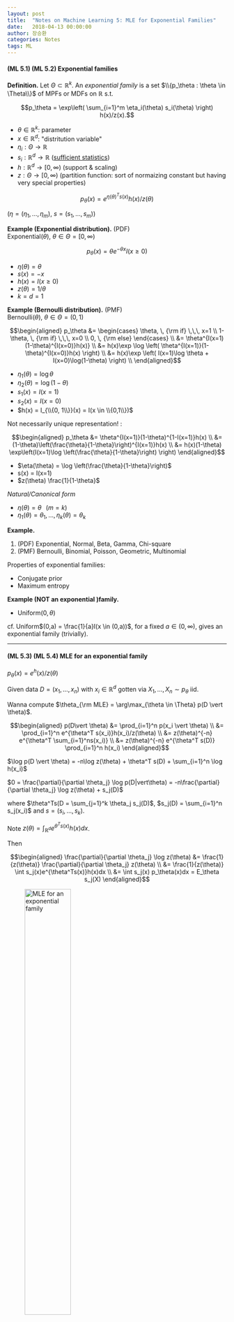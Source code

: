 ```yaml
---
layout: post
title:  "Notes on Machine Learning 5: MLE for Exponential Families"
date:   2018-04-13 00:00:00
author: 장승환
categories: Notes
tags: ML
---
```


#### (ML 5.1) (ML 5.2) Exponential families 

**Definition.** Let $\Theta \subset \mathbb{R}^k$. An *exponential family* is a set $\\{p_\theta : \theta \in \Theta\\}$ of MPFs or MDFs on $\mathbb{R}$ s.t.

$$p_\theta = \exp\left( \sum_{i=1}^m \eta_i(\theta) s_i(\theta)  \right) h(x)/z(x).$$

* $\theta \in \mathbb{R}^k$: parameter
* $x \in \mathbb{R}^d$: "distritution variable"
* $\eta_i : \Theta \rightarrow \mathbb{R}$ 
* $s_i : \mathbb{R}^d \rightarrow \mathbb{R}$ ([sufficient statistics](https://slack-redir.net/link?url=https%3A%2F%2Fonlinecourses.science.psu.edu%2Fstat414%2Fnode%2F244)) 
* $h : \mathbb{R}^d \rightarrow [0, \infty)$ (support & scaling)
* $z : \Theta \rightarrow [0, \infty)$ (partition function: sort of normaizing constant but having very special properties)

$$p_\theta(x) = e^{\eta(\theta)^Ts(x)}h(x)/z(\theta)$$

($\eta = (\eta_1, \ldots, \eta_m)$, $s = (s_1, \ldots, s_m)$)

**Example (Exponential distribution).** (PDF)  
Exponential($\theta$), $\theta \in \Theta = [0, \infty)$ 

$$p_\theta(x) = \theta e^{-\theta x}I(x\ge 0)$$

* $\eta(\theta) = \theta$
* $s(x) = -x$
* $h(x) = I(x\ge 0)$
* $z(\theta) = 1/\theta$ 
* $k = d= 1$

**Example (Bernoulli distribution).** (PMF)  
Bernoulli($\theta$), $\theta \in \Theta = (0, 1)$

$$\begin{aligned}
p_\theta &=
\begin{cases}
\theta, \, {\rm if} \,\,\, x=1 \\
1-\theta, \, {\rm if} \,\,\, x=0 \\
0, \, {\rm else}
\end{cases} \\
&= \theta^{I(x=1)(1-\theta)^{I(x=0)}h(x)} \\
&= h(x)\exp \log \left( \theta^{I(x=1)}(1-\theta)^{I(x=0)}h(x) \right) \\
&= h(x)\exp \left( I(x=1)\log \theta + I(x=0)\log(1-\theta) \right) \\
\end{aligned}$$

* $\eta_1(\theta) = \log \theta$
* $\eta_2(\theta) = \log (1-\theta)$
* $s_1(x) = I(x=1)$
* $s_2(x) = I(x=0)$
* $h(x) = I_{\\{0, 1\\}}(x) = I(x \in \\{0,1\\})$

Not necessarily unique representation! :

$$\begin{aligned}
p_\theta &= \theta^{I(x=1)}(1-\theta)^{1-I(x=1)}h(x) \\
&= (1-\theta)\left(\frac{\theta}{1-\theta}\right)^{I(x=1)}h(x) \\
&= h(x)(1-\theta) \exp\left(I(x=1)\log \left(\frac{\theta}{1-\theta}\right) \right)
\end{aligned}$$

* $\eta(\theta) = \log \left(\frac{\theta}{1-\theta}\right)$
* s(x) = I(x=1)
* $z(\theta) \frac{1}{1-\theta}$

*Natural/Canonical form*  
* $\eta(\theta) = \theta$ $\,$ ($m= k$) 
* $\eta_1(\theta) = \theta_1, \ldots, \eta_k(\theta) = \theta_k$

**Example.**
1. (PDF) Exponential, Normal, Beta, Gamma, Chi-square
2. (PMF) Bernoulli, Binomial, Poisson, Geometric, Multinomial

Properties of exponential families:
* Conjugate prior
* Maximum entropy

**Example (NOT an exponential )family.**  
* Uniform$(0, \theta)$

cf. Uniform$(0,a) = \frac{1}{a}I(x \in (0,a))$, for a fixed $a \in (0, \infty)$, gives an exponential family (trivially).

---

#### (ML 5.3) (ML 5.4) MLE for an exponential family

$p_\theta(x) = e^ h(x)/z(\theta)$

Given data $D = (x_1, \ldots, x_n)$ with $x_i \in \mathbb{R}^d$ gotten via $X_1, \ldots, X_n \sim p_\theta$ iid.

Wanna compute $\theta_{\rm MLE} = \arg\max_{\theta \in \Theta} p(D \vert \theta)$.

$$\begin{aligned}
p(D\vert \theta) &= \prod_{i=1}^n p(x_i \vert \theta) \\
&= \prod_{i=1}^n e^{\theta^T s(x_i)}h(x_i)/z(\theta) \\
&= z(\theta)^{-n} e^{\theta^T \sum_{i=1}^ns(x_i)} \\
&= z(\theta)^{-n} e^{\theta^T s(D)} \prod_{i=1}^n h(x_i) 
\end{aligned}$$

$\log p(D \vert \theta) = -n\log z(\theta) + \theta^T s(D) + \sum_{i=1}^n \log h(x_i)$

$0 = \frac{\partial}{\partial \theta_j} \log p(D|vert\theta) 
= -n\frac{\partial}{\partial \theta_j} \log z(\theta) + s_j(D)$

where $\theta^Ts(D = \sum_{j=1}^k \theta_j s_j(D)$, $s_j(D) = \sum_{i=1}^n s_j(x_i)$ and $s=(s_i,\ldots, s_k)$.

Note $z(\theta) = \int_{\mathbb{R}^d} e^{\theta^T s(x)}h(x)dx$.

Then 

$$\begin{aligned}
\frac{\partial}{\partial \theta_j} \log z(\theta) &= \frac{1}{z(\theta)} \frac{\partial}{\partial \theta_j} z(\theta) \\
&= \frac{1}{z(\theta)} \int s_j(x)e^{\theta^Ts(x)}h(x)dx \\
&= \int s_j(x) p_\theta(x)dx = E_\theta s_j(X)
\end{aligned}$$

<figure>
<img src="/assets/pics/mm-ml/mle-exp-fam.png" alt="MLE for an exponential family" style="width: 50%; height: 50%">
<figcaption>MLE for an exponential family
</figcaption>
</figure>

$\log p(D \vert \theta) = -n\log z(\theta) + \theta^T s(D) + \sum_{i=1}^n \log h(x_i) = -nE_\theta s_j(x) +s_j(D)$

implies

$n E_\theta s(x) = s(D) = \sum_{i=1}^n s(x_i)$ 

implies 

<span style="color:red">$E_{\theta_{\rm MLE}} s(x) = \frac{1}{n}\sum_{i=1}^n s(x_i)$</span>
if MLE exists and $\theta_{\rm MLE} \in {\rm Int} \Theta$.

---

#### (ML 6.1) Maximum a posteriori (MAP) estimation

**Setup.**
* Given data $D = (x_1, \ldots, x_n)$, $x_i \in \mathbb{R}^d$.
* Assume a jont distribution $p(D, \theta) = p(D\vert \theta)p(\theta)$ where $\theta$ is a RV.
* Goal: choose a good value of $\theta$ for $D$.
* Choose <span style="color:red">$\theta_{\rm MAP} = \arg\max_\theta p(\theta\vert D)$</span>. $\,$ 
cf. <span style="color:blue">$\theta_{\rm MLE} = \arg\max_\theta p(\theta\vert D)$</span>.

<figure>
<img src="/assets/pics/mm-ml/likelihood-prior-posterior.png" alt="likelihood-prior-posterior" style="width: 50%; height: 50%">
<figcaption>Comparison among likelihood, prior and posterior
</figcaption>
</figure>

**Pros.**
* Easy to compute & interpretable
* Avoid overfitting, closely connected with "*regularization*"/"*shrinkage*"
* Tends to look like MLE asymptotically ($n \rightarrow \infty$)

**Cons.**
* Point estimate - no representation of uncertainty in $\theta$
* Not invariant under reparametrization (cf. $\mathscr{T} = g(\theta) \Rightarrow \mathscr{T}_{\rm MLE} = g(\mathscr{T}_{\rm MLE})$)
* Must assume prior on $\theta$

---

#### (ML 7.1) Bayesian inference - A simple example

"Put distributions on everything, and then use rules of probability."

---

#### (ML 7.2) Aspects of Bayesian inference


---

#### (ML 11.1) Estimators

Assume the data $D = (X_1, \ldots, X_n)$ are given as RVs.

**Definition.** A *statistic* is a RV $S$ that is a function of the data $D$. (i.e. $S=f(D)$)

**Terminology.** An *estimator* is a statistic intended to approximate a parameter governing the distribution of $D$.

**Notation.** 
1. $\hat{\theta}$ denotes an estimator of a parameter $\theta$.
2. $\hat{\theta}_n$ emphasize (the dependence on) $n$

**Example.** $X_1, \ldots, X_n \sim N(\mu, \sigma^2)$ iid  
(Sample mean) $\,\,$  $\hat{\mu} = \bar{X} = \frac{1}{n}\sum_{i=1}^nX_i$ $\,\,$ /cf. $\sigma^2 = E((X - \mu)^2)$  
("Biased" sample variance) $\,\,$  $\hat{\sigma}^2 = \frac{1}{n}\sum_{i=1}^n(X_i -\bar{X})^2$  
("unbiased" sample variance) $\,\,$  $s^2 = \frac{1}{n-1}\sum_{i=1}^n(X_i -\bar{X})^2$

**Definition.**
1. The *bias* of an estimator $\hat{\theta}$ is $\,$ ${\rm bias}(\hat{\theta}) = E(\hat{\theta}) - \theta$.  
2. An estimator $\hat{\theta}$ is *unbiased* if $\,$ ${\rm bias}(\theta) = 0$.  

**Example.**
1. $\hat{\mu}$ is unbiased: $E(\hat{\mu}) = E(\frac{1}{n}\sum_{i=1}^nX_i) =\frac{1}{n}\sum E(X_i) = \frac{1}{n}\sum \mu = \mu$  
2. $\hat{\sigma}^2$ is biased. (Exercise)
3. $s^2$ is unbiased. (Exercise)

---

#### (ML 11.2) Decision theory terminology in different contexts

**General**             | **Estimators**                         | **$^*$Regression/Classification**
Decision rule $\delta$  | $^*$Estimator function $g$             | Prediction function $f$
State $s$ (unknown)     | Parameter $\theta$ (unknown)           | Target value $Y$ (unknown)
$^*$Data $D$ (observed) | Data $D$ (observed)                    | Point $X$ (observed)
Action $a = \delta(D)$  | Estimator/Estimate $\hat{\theta}=g(D)$ | Prediction $\hat{Y} = f(X)$
Loss $L(s, a)$          | Loss L(\theta, \hat{\theta})           | Loss $L(Y, \hat{Y})$

**Example**  
Estimator is a RV: $\hat{\mu} = \frac{1}{n} \sum_{i=1}^n X_i$  
Estimate is a number: $\hat{\mu} = \frac{1}{n} \sum_{i=1}^n x_i = 2.3$  
SIn some situation the procedure $g$ is refered to as an estimator!

---

#### (ML 11.3) Frequentist risk, Bayesian expected loss, and Bayes risk

Exciting session to clear up all the mud!

**Data:** $\,$ $D = (X_1, \ldots, X_n)$, $D \sim p_\theta$  
**Parameter:** $\,$ $\theta \sim \pi$ $\,$ (the parameter $\theta$ is a RV)  
**Estimator:** $\,$ $\hat{\theta} = f(D) = \delta(D)$  

Everything begins with : Loss $=L(\theta, f(D))$.  
We wanna minimize the loss but it's an RV!  
Two option to deal with it:  
1. Averaging over $\theta$ given the data : $E(L(\theta, f(D)) \vert D) =:\rho(\pi, f(D))$ <span style="color:blue">Bayesian expected loss</span> 
2. Averaging over the data given $\theta$ : $E(L(\theta, f(D)) \vert \theta) =: R(\theta, f)$ <span style="color:red">(Frequentist) risk</span>


<figure>
<img src="/assets/pics/mm-ml/bayes-risk.png" alt="Bayes Risk" style="width: 100%; height: 100%">
<figcaption>
</figcaption>
</figure>


[Bayesians vs. frequentists](http://planning.cs.uiuc.edu/node471.html){:target="_blank"}

---

#### (ML 11.4) Choosing a decision rule - Bayesian and frequentist

<span style="color:orange">**How to choose $f$.**</span>  

<span style="color:blue">**Bayesian:** Assume $\pi$</span>  
<span style="color:blue">Case 1. Know $D$. Choose $f(D)$ to minimize $\rho(\pi, f(D))$</span>    
<span style="color:blue">Case 2. Don't know $D$. Choose $f$ to minimize $r(\pi, f)$</span>  

<span style="color:red">**Frequentist:** Introduce a furthere principle to guide your choice.</span>  
<span style="color:red">(a) Unbiasedness</span>  
<span style="color:red">(b) Admissibility</span> 
<span style="color:red">(c) Minimax</span>  
<span style="color:red">(d) Invariance</span>  

<figure>
<img src="/assets/pics/mm-ml/frequentist.png" alt="A frequentist approaches" style="width: 70%; height: 70%">
<figcaption>A frequentist approach
</figcaption>
</figure>

---

#### (ML 11.5) Bias-Variance decomposition (MSE $=$ bias$^2$ + var)

"A super impportant port of ML is what's called <span style="color:red">model selection</span> and a tool for model selection is the bias-variance decomposition."

Almost trivial identity but extremely handy.

**Definition.** Let $D$ be random data. The MSE of an estimator $\hat{\theta} = f(D)$ for $\theta$ is

$${\rm MSE}(\hat{\theta}) = E((\hat{\theta} - \theta)^2\vert \theta)$$

Put $\vert \theta$ emphasizing we're not averagning over $\theta$ here  (we don't have a distribution over $\theta$).
We're just averaging over the data. 

MSE$\theta$ is nothing but the risk $R(\theta, f)$ under square loss, i.e., when the loss function is the square of the deifference.

**Recall.** bias$(\hat{\theta}) = E(\theta) -\theta$.

**Proposition.** MSE$(\theta) = bias(\hat{\theta})^2 + {\rm var}(\hat{\theta})$

Proof:
<figure>
<img src="/assets/pics/mm-ml/proof-bias-variance.png" alt="Bias-variance" style="width: 70%; height: 70%">
<figcaption>
</figcaption>
</figure>

**Silly example.**
$X \sim N(\theta, 1)$
$\theta$ nonrandom & unknown
$D = X

"Natural" estimate of $\theta$: $\delta_1(D) = X \leadsto$ bias$^2 = 0$, var$ = 1$, MSE$ =1$  
"Silly" estimate of $\theta$: $\delta_0(D) = X \leadsto$ bias$^2 = \theta^2$, var$ = 0$, MSE$ = \theta^2$

cf. Shrinkage, Stein's paradox

---

#### (ML 12.1) Model selection - introduction and examples

<span style="color:orange">**"Model" selection**</span> really means "complexity" selection!

Here, *complexity* $\approx$ flexibility to fit/explain data  

**Example** (Linaer regression with MLE for $w$)  $f(x) = w^T\varphi(x)$  
Given data $x \in \mathbb{R}$, consider polynomial basis $\varphi(x) = x^k$, $\varphi = (\varphi_0, \varphi_1, \ldots, \varphi_B)$

Turns out <span style="color:purple">$B =$ "complexity parameter"</span>

<figure>
<img src="/assets/pics/mm-ml/model-selection.png" alt="Model selection illustration" style="width: 80%; height: 80%">
<figcaption>Model (in fact complexity) selection illustration
</figcaption>
</figure>

**Example** (Bayesia linear regression or MAP)
<figure>
<img src="/assets/pics/mm-ml/bayesian-regression.png" alt="Bayesian linear regression" style="width: 100%; height: 100%">
<figcaption>
</figcaption>
</figure>

**Example** ($k$NN)   
<figure>
<img src="/assets/pics/mm-ml/knn-model-selection.png" alt="Classification example" style="width: 80%; height: 80%">
<figcaption>
</figcaption>
</figure>
<span style="color:purple">$k$</span> "controls" decesion boundaties.


---

#### (ML 12.2) Bias-variance in model selection

Bias-variance trade-off, as they say.  
MSE $=$ bias$^2 +$ var  / $\in$MSE $=$ $\int$bias$^2 +$ $\int$var (only applies for <span style="color:green">square loss</span>)
<figure>
<img src="/assets/pics/mm-ml/bias-var-convex.png" alt="Bias-variance trade-off" style="width: 60%; height: 60%">
<figcaption>Bias-variance "trade-off"
</figcaption>
</figure>

<figure>
<img src="/assets/pics/mm-ml/bias-var-trade.png" alt="Bias-variance trade-off" style="width: 80%; height: 80%">
<figcaption>
</figcaption>
</figure>

---

#### (ML 15.1) Newton's method (for optimization) - intuition

2nd order method!

(Gradient descent $x_{t+1} = x_t - \alpha_t \nabla f(x_t)$ : 1st order method)

**Analogy (1D).**

* zero-finding: $x_{t+1} = x_t - \frac{f(x_t)}{f'(x_t)}$

<figure>
<img src="/assets/pics/mm-ml/zero-finding.png" alt="zero-finding" style="width: 35%; height: 35%">
<figcaption>
</figcaption>
</figure>

* min./maximizing: $x_{t+1} = x_t - \frac{f'(x_t)}{f''(x_t)}$

<figure>
<img src="/assets/pics/mm-ml/minimizing.png" alt="minimizing" style="width: 60%; height: 60%">
<figcaption> Minimizing in 1D
</figcaption>
</figure>

<figure>
<img src="/assets/pics/mm-ml/2d.png" alt="minimizing in 2D" style="width: 60%; height: 60%">
<figcaption> Minimizing in 2D
</figcaption>
</figure>

---

#### (ML 15.2) Newton's method (for optimization) in multiple dimensions

Idea: "Make a 2nd order approximation and minimize tha."

Let $f: \mathbb{R}^n \rightarrow \mathbb{R}$ be (sufficiently) smooth.

**Taylor's theorem:** for $x$ near a, letting $g = \nabla f(a)$ and $H = \nabla^2f(a) = \left(\frac{\partial^2}{\partial x_i \partial x_j}f(a)\right)_{ij}$,

$$\begin{aligned}
f(x) &\approx f(a) + g^T(x-a) +\frac{1}{2}(x-a)^TH(x-a) \\
     &= \frac{1}{2}x^THx + b^Tx +c =:q(x)
\end{aligned}$$

<figure>
<img src="/assets/pics/mm-ml/newton.png" alt="Newton's method" style="width: 35%; height: 35%">
<figcaption> 
</figcaption>
</figure>

Minimize: 
$0 = \nabla q = Hx + b \Rightarrow x = -H^{-1}b = a -H^{-1}g$

Critical to check: $\nabla^2 q = H$ $\Rightarrow$ minimum if $H$ is PSD.

**Algorithm.**
* Initialize $x \in \mathbb{R}^n$
* Iterate: $x_{t+1} = x_t - H^{-1}g$ where $g = \nabla f(x_t), H = \nabla^2 f(x_t)$

**Issues.**
1. $H$ may fail to be PSD. (Option: switch gradient descent. A smart way to do it: Levenberg–Marquardt algorithm) 
2. Rather than invert $H$, sove $Hy = g$ for $y$, then use $x_{t+1} = x_t - y$. (More robust approach)
3. $x_{t+1} = x_t - \alpha_t y$. (small "step size" $\alpha_t>0$)

---

#### (ML 17.1) Sampling methods - why sampling, pros and cons

Why sampling?
* For approximate expectations (estimate statistics / posterior infernce i.e. computing probability)
* For visualization

Why expectations?
* Any probability is an expectation: $P[X \in A] = E[I(X \in A)]$.
* Approximation is needed for intractable sums/integrals (can be expressed as expectations)

Pros.
* Easy (both to implement and understand)
* General purpose

Cons.
* Too easy - used inappropriately
* Slow
* Getting "good" samples may be dificult
* Difficult to assess

---

#### (ML 17.2) Monte Carlo methods - A little history

<figure>
<img src="/assets/pics/mm-ml/mc-history.png" alt="A little history of MC" style="width: 80%; height: 80%">
<figcaption>A little history of Monte Carlo methods
</figcaption>
</figure>

---

#### (ML 17.3) Monte Carlo approximation

Goal: Aprroximate $E[f(X)]$, when intractable.

Definition (Monte Carlo estimator): If $X_1, \ldots, X_n \sim p$ iid then 

$$\hat{\mu}_n = \frac{1}{n}\sum_{i=1}^nf(X_i)$$

is a (basic) *Monte Carlo estimator* of $E[f(X)]$ where $X \sim p$. (sample mean)

Remark  
(1) $E[\hat{\mu}_n] = E[f(X)]$ (i.e. $\hat{\mu}_n$ is an unbiased estimator)  
(2) 

---

#### (ML 17.5) Importance sampling - introduction
<span style="color:red">It's not a sampling method but an estimation technique!</span>

It can be though of as a variant of MC estimation.

Recall: MC estimation (by sample mean): 

$$E[f(X)] \approx \frac{1}{n}\sum_{i=1}^nf(X_i)$$

under the BIG assumtion that $X \sim p$ and $X_i \sim p$.

Can we do something similar by drawing samples from an alternative distribution $q$?

Yes, and in some cases you can do much much better!

($p$ density case)

$$E[f(X)] = \int f(x)p(x)dx = \int f(x)\frac{p(x)}{q(x)}p(x)dx \approx \frac{1}{n}\sum_{i=1}^nf(X_i)\frac{p(X_i)}{q(X_i)}$$

holds for all (pdf) $q$ s.t. $q(x)= 0 \Rightarrow p(x) = 0$, i.e., $p$ is absolutely continuous w.r.t. $q$.

<figure>
<img src="/assets/pics/mm-ml/importance-sampling.png" alt="Importance sampling" style="width: 80%; height: 80%">
<figcaption>Importance sampling
</figcaption>
</figure>

---

$$ $$

*To be added..*

---


